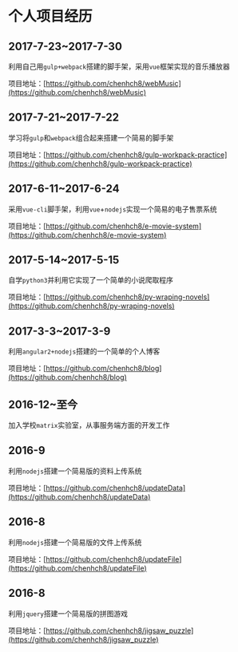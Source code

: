 # 个人项目经历

## 2017-7-23~2017-7-30
利用自己用`gulp+webpack`搭建的脚手架，采用`vue`框架实现的音乐播放器

项目地址：[https://github.com/chenhch8/webMusic](https://github.com/chenhch8/webMusic)

## 2017-7-21~2017-7-22
学习将`gulp`和`webpack`组合起来搭建一个简易的脚手架

项目地址：[https://github.com/chenhch8/gulp-workpack-practice](https://github.com/chenhch8/gulp-workpack-practice)

## 2017-6-11~2017-6-24
采用`vue-cli`脚手架，利用`vue`+`nodejs`实现一个简易的电子售票系统

项目地址：[https://github.com/chenhch8/e-movie-system](https://github.com/chenhch8/e-movie-system)

## 2017-5-14~2017-5-15
自学`python3`并利用它实现了一个简单的小说爬取程序

项目地址：[https://github.com/chenhch8/py-wraping-novels](https://github.com/chenhch8/py-wraping-novels)

## 2017-3-3~2017-3-9
利用`angular2+nodejs`搭建的一个简单的个人博客

项目地址：[https://github.com/chenhch8/blog](https://github.com/chenhch8/blog)

## 2016-12~至今
加入学校`matrix`实验室，从事服务端方面的开发工作

## 2016-9
利用`nodejs`搭建一个简易版的资料上传系统

项目地址：[https://github.com/chenhch8/updateData](https://github.com/chenhch8/updateData)

## 2016-8
利用`nodejs`搭建一个简易版的文件上传系统

项目地址：[https://github.com/chenhch8/updateFile](https://github.com/chenhch8/updateFile)

## 2016-8
利用`jquery`搭建一个简易版的拼图游戏

项目地址：[https://github.com/chenhch8/jigsaw_puzzle](https://github.com/chenhch8/jigsaw_puzzle)

